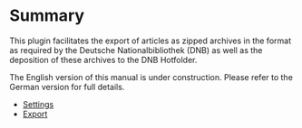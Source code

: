 # Summary

This plugin facilitates the export of articles as zipped archives in the format as required by the Deutsche Nationalbibliothek (DNB) as well as the deposition of these archives to the DNB Hotfolder.

The English version of this manual is under construction. Please refer to the German version for full details.

* [Settings](settings)
* [Export](export)